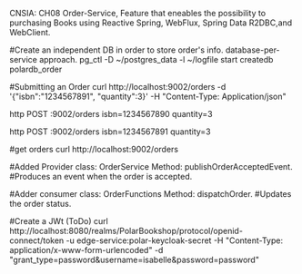 CNSIA: CH08 Order-Service, Feature that eneables the possibility to purchasing Books using Reactive Spring, WebFlux, Spring Data R2DBC,and WebClient.

#Create an independent DB in order to store order's info. database-per-service approach.
pg_ctl -D ~/postgres_data -l ~/logfile start
createdb polardb_order

#Submitting an Order
curl http://localhost:9002/orders -d '{"isbn":"1234567891", "quantity":3}' -H "Content-Type: Application/json"

http POST :9002/orders isbn=1234567890 quantity=3

http POST :9002/orders isbn=1234567891 quantity=3

#get orders
curl http://localhost:9002/orders

#Added Provider class: OrderService Method: publishOrderAcceptedEvent. 
#Produces an event when the order is accepted.

#Adder consumer class: OrderFunctions Method: dispatchOrder.
#Updates the order status.

#Create a JWt (ToDo)
curl http://localhost:8080/realms/PolarBookshop/protocol/openid-connect/token -u edge-service:polar-keycloak-secret -H "Content-Type: application/x-www-form-urlencoded" -d "grant_type=password&username=isabelle&password=password"
